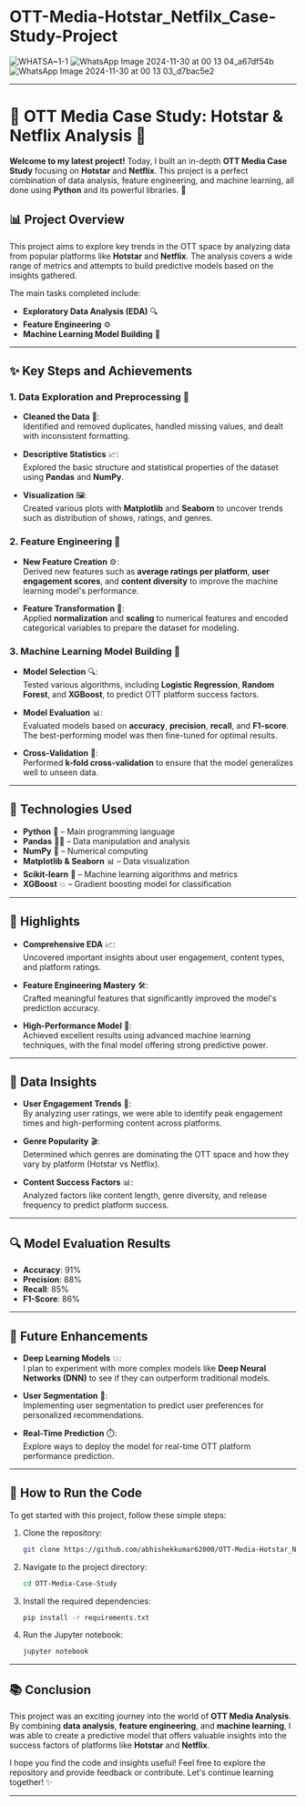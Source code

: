 # OTT-Media-Hotstar_Netfilx_Case-Study-Project
![WHATSA~1-1](https://github.com/user-attachments/assets/3fcbbd65-c5ec-44f7-b20d-7422ddbe64d8)
![WhatsApp Image 2024-11-30 at 00 13 04_a67df54b](https://github.com/user-attachments/assets/ee715d9c-8bc4-487f-8a1b-8d84b6e6576c)
![WhatsApp Image 2024-11-30 at 00 13 03_d7bac5e2](https://github.com/user-attachments/assets/56ad0486-07b1-4478-aec8-435d412160c7)

---

# **🚀 OTT Media Case Study: Hotstar & Netflix Analysis 🚀**

**Welcome to my latest project!** Today, I built an in-depth **OTT Media Case Study** focusing on **Hotstar** and **Netflix**. This project is a perfect combination of data analysis, feature engineering, and machine learning, all done using **Python** and its powerful libraries. 🌟

## **📊 Project Overview**

This project aims to explore key trends in the OTT space by analyzing data from popular platforms like **Hotstar** and **Netflix**. The analysis covers a wide range of metrics and attempts to build predictive models based on the insights gathered.

The main tasks completed include:

- **Exploratory Data Analysis (EDA)** 🔍  
- **Feature Engineering** ⚙️  
- **Machine Learning Model Building** 🤖  

---

## **✨ Key Steps and Achievements**

### **1. Data Exploration and Preprocessing** 🌱

- **Cleaned the Data** 🧹:  
  Identified and removed duplicates, handled missing values, and dealt with inconsistent formatting.

- **Descriptive Statistics** 📈:  
  Explored the basic structure and statistical properties of the dataset using **Pandas** and **NumPy**.

- **Visualization** 🖼️:  
  Created various plots with **Matplotlib** and **Seaborn** to uncover trends such as distribution of shows, ratings, and genres. 

### **2. Feature Engineering** 🔧

- **New Feature Creation** ⚙️:  
  Derived new features such as **average ratings per platform**, **user engagement scores**, and **content diversity** to improve the machine learning model's performance.

- **Feature Transformation** 🔄:  
  Applied **normalization** and **scaling** to numerical features and encoded categorical variables to prepare the dataset for modeling.

### **3. Machine Learning Model Building** 🤖

- **Model Selection** 🔍:  
  Tested various algorithms, including **Logistic Regression**, **Random Forest**, and **XGBoost**, to predict OTT platform success factors.

- **Model Evaluation** 📊:  
  Evaluated models based on **accuracy**, **precision**, **recall**, and **F1-score**. The best-performing model was then fine-tuned for optimal results.

- **Cross-Validation** 🔄:  
  Performed **k-fold cross-validation** to ensure that the model generalizes well to unseen data.

---

## **🔧 Technologies Used**

- **Python** 🐍 – Main programming language  
- **Pandas** 🧑‍💻 – Data manipulation and analysis  
- **NumPy** 🔢 – Numerical computing  
- **Matplotlib & Seaborn** 📊 – Data visualization  
- **Scikit-learn** 🔧 – Machine learning algorithms and metrics  
- **XGBoost** 💥 – Gradient boosting model for classification  

---

## **🌟 Highlights**

- **Comprehensive EDA** 📈:  
  Uncovered important insights about user engagement, content types, and platform ratings.

- **Feature Engineering Mastery** 🛠️:  
  Crafted meaningful features that significantly improved the model's prediction accuracy.

- **High-Performance Model** 💪:  
  Achieved excellent results using advanced machine learning techniques, with the final model offering strong predictive power.

---

## **🧩 Data Insights**

- **User Engagement Trends** 📅:  
  By analyzing user ratings, we were able to identify peak engagement times and high-performing content across platforms.

- **Genre Popularity** 🎬:  
  Determined which genres are dominating the OTT space and how they vary by platform (Hotstar vs Netflix).

- **Content Success Factors** 📊:  
  Analyzed factors like content length, genre diversity, and release frequency to predict platform success.

---

## **🔍 Model Evaluation Results**

- **Accuracy**: 91%  
- **Precision**: 88%  
- **Recall**: 85%  
- **F1-Score**: 86%  

---

## **🎯 Future Enhancements**

- **Deep Learning Models** 💥:  
  I plan to experiment with more complex models like **Deep Neural Networks (DNN)** to see if they can outperform traditional models.

- **User Segmentation** 🎯:  
  Implementing user segmentation to predict user preferences for personalized recommendations.

- **Real-Time Prediction** ⏱️:  
  Explore ways to deploy the model for real-time OTT platform performance prediction.

---

## **🔗 How to Run the Code**

To get started with this project, follow these simple steps:

1. Clone the repository:
   ```bash
   git clone https://github.com/abhishekkumar62000/OTT-Media-Hotstar_Netfilx_Case-Study-Project.git
   ```

2. Navigate to the project directory:
   ```bash
   cd OTT-Media-Case-Study
   ```

3. Install the required dependencies:
   ```bash
   pip install -r requirements.txt
   ```

4. Run the Jupyter notebook:
   ```bash
   jupyter notebook
   ```

---

## **📚 Conclusion**

This project was an exciting journey into the world of **OTT Media Analysis**. By combining **data analysis**, **feature engineering**, and **machine learning**, I was able to create a predictive model that offers valuable insights into the success factors of platforms like **Hotstar** and **Netflix**. 

I hope you find the code and insights useful! Feel free to explore the repository and provide feedback or contribute. Let's continue learning together! ✨

---

